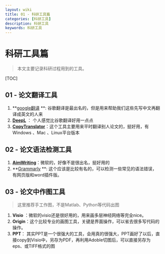 ```yaml
---
layout: wiki
title: 01 - 科研工具篇
categories: [科研工具]
description: 科研工具
keywords: 科研工具
---
```


# 科研工具篇

> 本文主要记录科研过程用到的工具。



[TOC]



## 01 - 论文翻译工具

1. **[google翻译](https://translate.google.cn/) **: 谷歌翻译是最出名的，但是用来帮助我们这些先写中文再翻译成英文的人来
2. **[DeepL](https://www.deepl.com/translator)** ： 个人感觉比谷歌翻译好用一点点
3. **[CopyTranslator](https://copytranslator.github.io/)**：这个工具主要用来平时翻译别人论文的，挺好用，有Windows 、Mac 、Linux平台版本





## 02 - 论文语法检测工具

1. **[AimWriting](https://aimwriting.mtutor.engkoo.com/)**：微软的，好像不是很出名，挺好用的
2. **[Grammarly](http://www.*grammarly*.com) **: 这个应该是比较有名的，可以检测一些常见的语法错误，有网页版和word插件版。



## 03 - 论文中作图工具

> 这里推荐手工作图，不是Matlab、Python等代码出图

1. **Visio** ：微软的visio还是很好用的，用来画多层神经网络等完全nice。
2. **Origin**：这个比较专业的画图工具，关键是界面操作，可以省去很多写代码的操作。
3. **PPT**： 其实PPT是一个很强大的工具，会用真的很强大，PPT画好了以后，直接copy到Visio中，另存为PDF，再利用Adoble切图后，可以直接另存为eps、或TIFF格式的图

